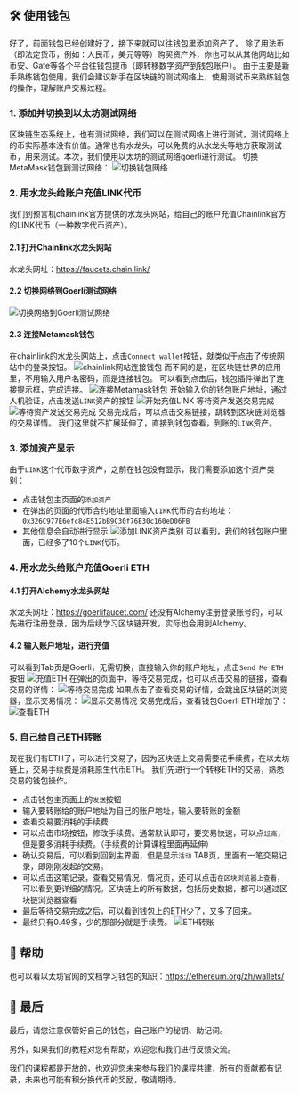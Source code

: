 🛠 使用钱包
----------------------------------
好了，前面钱包已经创建好了，接下来就可以往钱包里添加资产了。
除了用法币（即法定货币，例如：人民币，美元等等）购买资产外，你也可以从其他网站比如币安、Gate等各个平台往钱包提币（即转移数字资产到钱包账户）。
由于主要是新手熟练钱包使用，我们会建议新手在区块链的测试网络上，使用测试币来熟练钱包的操作，理解账户交易过程。
### 1. 添加并切换到以太坊测试网络
区块链生态系统上，也有测试网络，我们可以在测试网络上进行测试，测试网络上的币实际基本没有价值。通常也有水龙头，可以免费的从水龙头等地方获取测试币，用来测试。本次，我们使用以太坊的测试网络goerli进行测试。
切换MetaMask钱包到测试网络：
![切换钱包网络](https://live.staticflickr.com/65535/52710993358_9f808eb05a_h.jpg)
### 2. 用水龙头给账户充值LINK代币
我们到预言机chainlink官方提供的水龙头网站，给自己的账户充值Chainlink官方的LINK代币（一种数字代币资产）。
#### 2.1 打开Chainlink水龙头网站
水龙头网址：<https://faucets.chain.link/>
#### 2.2 切换网络到Goerli测试网络
![切换网络到Goerli测试网络](https://live.staticflickr.com/65535/52710914125_31a9d6a4fb_h.jpg)
#### 2.3 连接Metamask钱包
在chainlink的水龙头网站上，点击`Connect wallet`按钮，就类似于点击了传统网站中的登录按钮。
![chainlink网站连接钱包](https://live.staticflickr.com/65535/52710756849_b9ce445caa_h.jpg)
而不同的是，在区块链世界的应用里，不用输入用户名密码，而是连接钱包。
可以看到点击后，钱包插件弹出了连接提示框，完成连接。
![连接Metamask钱包](https://live.staticflickr.com/65535/52710914030_1828fc5c41_z.jpg)
开始输入你的钱包账户地址，通过人机验证，点击发送`LINK`资产的按钮
![开始充值LINK](https://live.staticflickr.com/65535/52710499491_9af4dbf61b_h.jpg)
等待资产发送交易完成
![等待资产发送交易完成](https://live.staticflickr.com/65535/52710499436_59d3cf0c62_c.jpg)
交易完成后，可以点击交易链接，跳转到区块链浏览器的交易详情。
我们这里就不扩展延伸了，直接到钱包查看，到账的`LINK`资产。
### 3. 添加资产显示
由于`LINK`这个代币数字资产，之前在钱包没有显示，我们需要添加这个资产类别：
- 点击钱包主页面的`添加资产`
- 在弹出的页面的代币合约地址里面输入`LINK`代币的合约地址：`0x326C977E6efc84E512bB9C30f76E30c160eD06FB`
- 其他信息会自动进行显示
![添加LINK资产类别](https://live.staticflickr.com/65535/52710756679_79592267ba_h.jpg)
可以看到，我们的钱包账户里面，已经多了10个`LINK`代币。
### 4. 用水龙头给账户充值Goerli ETH
#### 4.1 打开Alchemy水龙头网站
水龙头网址：<https://goerlifaucet.com/>
还没有Alchemy注册登录账号的，可以先进行注册登录，因为后续学习区块链开发，实际也会用到Alchemy。
#### 4.2 输入账户地址，进行充值
可以看到Tab页是Goerli，无需切换，直接输入你的账户地址，点击`Send Me ETH`按钮
![充值ETH](https://live.staticflickr.com/65535/52710913895_9911db548c_k.jpg)
在弹出的页面中，等待交易完成，也可以点击交易的链接，查看交易的详情：
![等待交易完成](https://live.staticflickr.com/65535/52710499361_1d17857518_h.jpg)
如果点击了查看交易的详情，会跳出区块链的浏览器，显示交易情况：
![显示交易情况](https://live.staticflickr.com/65535/52709975747_6953a47e2e_h.jpg)
交易完成后，查看钱包Goerli ETH增加了：
![查看ETH](https://live.staticflickr.com/65535/52710976298_f5b5bd8a14.jpg)
### 5. 自己给自己ETH转账
现在我们有ETH了，可以进行交易了，因为区块链上交易需要花手续费，在以太坊链上，交易手续费是消耗原生代币ETH。
我们先进行一个转移ETH的交易，熟悉交易的钱包操作。
- 点击钱包主页面上的`发送`按钮
- 输入要转账给的账户地址为自己的账户地址，输入要转账的金额
- 查看交易要消耗的手续费
- 可以点击市场按钮，修改手续费。通常默认即可，要交易快速，可以点`过高`，但是要多消耗手续费。（手续费的计算课程里面再延伸）
- 确认交易后，可以看到回到主界面，但是显示`活动` TAB页，里面有一笔交易记录，即刚刚发起的交易。
- 可以点击这笔记录，查看交易情况，情况页，还可以点击`在区块浏览器上查看`，可以看到更详细的情况。区块链上的所有数据，包括历史数据，都可以通过区块链浏览器查看
- 最后等待交易完成之后，可以看到钱包上的ETH少了，又多了回来。
- 最终只有0.49多，少的那部分就是手续费。
![ETH转账](https://live.staticflickr.com/65535/52709975672_c961048b14_k.jpg)

🤘 帮助
----------------------------------
也可以看以太坊官网的文档学习钱包的知识：<https://ethereum.org/zh/wallets/>

🤚 最后
----------------------------------
最后，请您注意保管好自己的钱包，自己账户的秘钥、助记词。

另外，如果我们的教程对您有帮助，欢迎您和我们进行反馈交流。

我们的课程都是开放的，也欢迎您未来参与我们的课程共建，所有的贡献都有记录，未来也可能有积分换代币的奖励，敬请期待。
